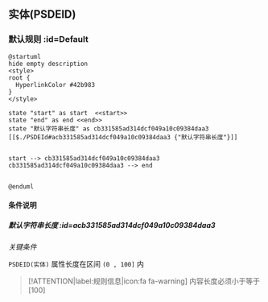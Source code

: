 ## 实体(PSDEID) <!-- {docsify-ignore-all} -->

   

### 默认规则 :id=Default

```plantuml
@startuml
hide empty description
<style>
root {
  HyperlinkColor #42b983
}
</style>

state "start" as start  <<start>>
state "end" as end <<end>>
state "默认字符串长度" as cb331585ad314dcf049a10c09384daa3 [[$./PSDEId#acb331585ad314dcf049a10c09384daa3 {"默认字符串长度"}]]


start --> cb331585ad314dcf049a10c09384daa3 
cb331585ad314dcf049a10c09384daa3 --> end 


@enduml
```

#### 条件说明

##### 默认字符串长度 :id=acb331585ad314dcf049a10c09384daa3


*关键条件*


`PSDEID(实体)` 属性长度在区间 `(0 , 100]` 内

> [!ATTENTION|label:规则信息|icon:fa fa-warning]
> 内容长度必须小于等于[100]







